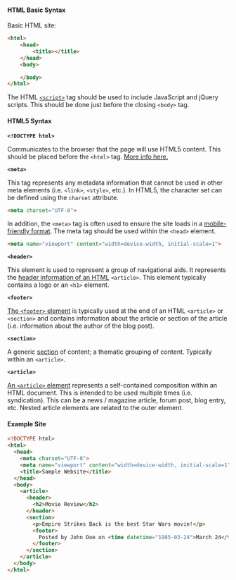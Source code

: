 #### HTML Basic Syntax

Basic HTML site:
```html
<html>
	<head>
		<title></title>
	</head>
	<body>

	</body>
</html>
```

The HTML [`<script>`](https://developer.mozilla.org/en-US/docs/Web/HTML/Element/script) tag should be used to include JavaScript and jQuery scripts. This should be done just before the closing `<body>` tag.

#### HTML5 Syntax

**`<!DOCTYPE html>`**

Communicates to the browser that the page will use HTML5 content. This should be placed before the `<html>` tag. [More info here.](https://developer.mozilla.org/en-US/docs/Web/Guide/HTML/HTML5/Introduction_to_HTML5)

**`<meta>`**

This tag represents any metadata information that cannot be used in other meta elements (i.e. `<link>`, `<style>`, etc.). In HTML5, the character set can be defined using the `charset` attribute.
```html
<meta charset="UTF-8">
```

In addition, the `<meta>` tag is often used to ensure the site loads in a [mobile-friendly format](https://css-tricks.com/snippets/html/responsive-meta-tag/). The meta tag should be used within the `<head>` element.
```html
<meta name="viewport" content="width=device-width, initial-scale=1">
```

**`<header>`**

This element is used to represent a group of navigational aids. It represents the [header information of an HTML](https://developer.mozilla.org/en-US/docs/Web/HTML/Element/header) `<article>`. This element typically contains a logo or an `<h1>` element.


**`<footer>`**

[The `<footer>` element](https://developer.mozilla.org/en-US/docs/Web/HTML/Element/footer) is typically used at the end of an HTML `<article>` or `<section>` and contains information about the article or section of the article (i.e. information about the author of the blog post).

**`<section>`**

A generic [section](https://developer.mozilla.org/en-US/docs/Web/HTML/Element/section) of content; a thematic grouping of content. Typically within an `<article>`.

**`<article>`**

[An `<article>` element](https://developer.mozilla.org/en-US/docs/Web/HTML/Element/article) represents a self-contained composition within an HTML document. This is intended to be used multiple times (i.e. syndication). This can be a news / magazine article, forum post, blog entry, etc. Nested article elements are related to the outer element.

#### Example Site
```html
<!DOCTYPE html>
<html>
  <head>
    <meta charset="UTF-8">
    <meta name="viewport" content="width=device-width, initial-scale=1">
    <title>Sample Website</title>
  </head>
  <body>
    <article>
      <header>
        <h2>Movie Review</h2>
      </header>
      <section>
        <p>Empire Strikes Back is the best Star Wars movie!</p>
        <footer>
          Posted by John Doe on <time datetime="1985-03-24">March 24</time>
        </footer>
      </section>
    </article>
  </body>
</html>
```




